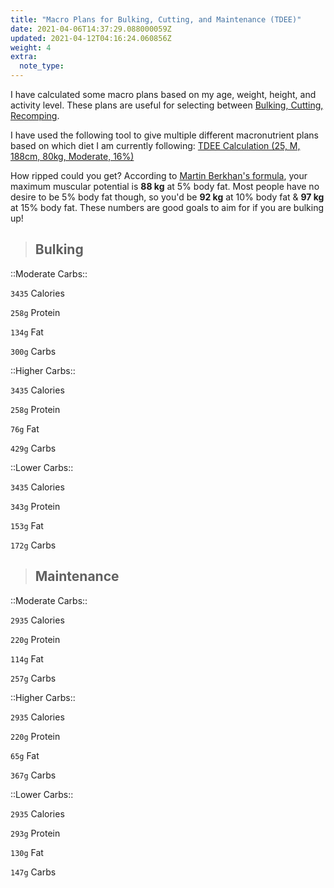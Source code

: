 ```yaml
---
title: "Macro Plans for Bulking, Cutting, and Maintenance (TDEE)"
date: 2021-04-06T14:37:29.088000059Z
updated: 2021-04-12T04:16:24.060856Z
weight: 4
extra:
  note_type:  
---
```


I have calculated some macro plans based on my age, weight, height, and activity level. These plans are useful for selecting between [Bulking, Cutting, Recomping](@/garden/nutrition/bulking-cutting-recomping/index.md).

I have used the following tool to give multiple different macronutrient plans based on which diet I am currently following: [TDEE Calculation (25, M, 188cm, 80kg, Moderate, 16%)](https://tdeecalculator.net/result.php?s=metric&age=25&g=male&cm=188&kg=80&act=1.55&bf=16&f=1)

How ripped could you get? According to [Martin Berkhan's formula](https://archive.is/xyrPA), your maximum muscular potential is **88 kg** at 5% body fat. Most people have no desire to be 5% body fat though, so you'd be **92 kg** at 10% body fat & **97 kg** at 15% body fat. These numbers are good goals to aim for if you are bulking up!

> ## Bulking

::Moderate Carbs::

   `3435`  Calories

   `258g`  Protein

   `134g` Fat

   `300g` Carbs

::Higher Carbs::

   `3435`  Calories

   `258g`  Protein

   `76g` Fat

   `429g` Carbs

::Lower Carbs::

   `3435`  Calories

   `343g`  Protein

   `153g` Fat

   `172g` Carbs

> ## Maintenance

::Moderate Carbs::

   `2935`  Calories

   `220g`  Protein

   `114g` Fat

   `257g` Carbs

::Higher Carbs::

   `2935`  Calories

   `220g`  Protein

   `65g` Fat

   `367g` Carbs

::Lower Carbs::

   `2935`  Calories

   `293g`  Protein

   `130g` Fat

   `147g` Carbs


